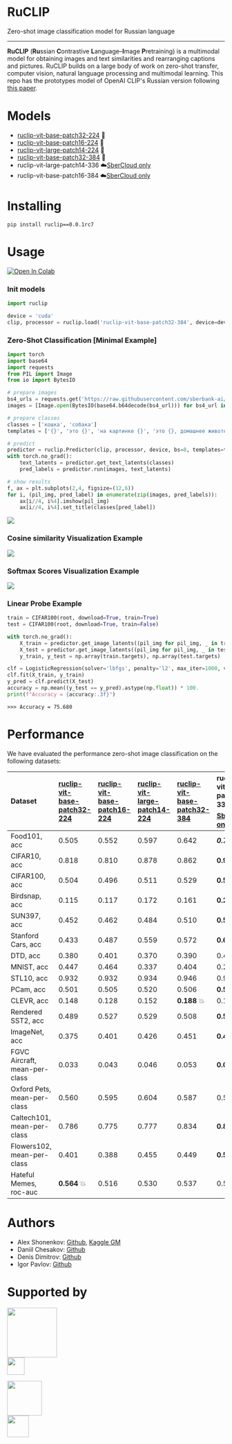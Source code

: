 # RuCLIP

Zero-shot image classification model for Russian language

---

**RuCLIP** (**Ru**ssian **C**ontrastive **L**anguage–**I**mage **P**retraining) is a multimodal model
for obtaining images and text similarities and rearranging captions and pictures.
RuCLIP builds on a large body of work on zero-shot transfer, computer vision, natural language processing and
multimodal learning. This repo has the prototypes model of OpenAI CLIP's Russian version following [this paper](https://arxiv.org/abs/2103.00020).

# Models

+ [ruclip-vit-base-patch32-224](https://huggingface.co/sberbank-ai/ruclip-vit-base-patch32-224) 🤗
+ [ruclip-vit-base-patch16-224](https://huggingface.co/sberbank-ai/ruclip-vit-base-patch16-224) 🤗
+ [ruclip-vit-large-patch14-224](https://huggingface.co/sberbank-ai/ruclip-vit-large-patch14-224) 🤗
+ [ruclip-vit-base-patch32-384](https://huggingface.co/sberbank-ai/ruclip-vit-base-patch32-384) 🤗
+ ruclip-vit-large-patch14-336  ☁️[SberCloud only](https://sbercloud.ru/ru/ai-services)
+ ruclip-vit-base-patch16-384 ☁️[SberCloud only](https://sbercloud.ru/ru/ai-services) ️

# Installing

```
pip install ruclip==0.0.1rc7
```

# Usage

[![Open In Colab](https://colab.research.google.com/assets/colab-badge.svg)](https://colab.research.google.com/drive/1vXu3s0rcAOEAciz7B3vmVHd4J_gUJnk9?usp=sharing)

### Init models

```python
import ruclip

device = 'cuda'
clip, processor = ruclip.load('ruclip-vit-base-patch32-384', device=device)
```

### Zero-Shot Classification [Minimal Example]

```python
import torch
import base64
import requests
from PIL import Image
from io import BytesIO

# prepare images
bs4_urls = requests.get('https://raw.githubusercontent.com/sberbank-ai/ru-dolph/master/pics/pipelines/cats_vs_dogs_bs4.json').json()
images = [Image.open(BytesIO(base64.b64decode(bs4_url))) for bs4_url in bs4_urls]

# prepare classes
classes = ['кошка', 'собака']
templates = ['{}', 'это {}', 'на картинке {}', 'это {}, домашнее животное']

# predict
predictor = ruclip.Predictor(clip, processor, device, bs=8, templates=templates)
with torch.no_grad():
    text_latents = predictor.get_text_latents(classes)
    pred_labels = predictor.run(images, text_latents)

# show results
f, ax = plt.subplots(2,4, figsize=(12,6))
for i, (pil_img, pred_label) in enumerate(zip(images, pred_labels)):
    ax[i//4, i%4].imshow(pil_img)
    ax[i//4, i%4].set_title(classes[pred_label])
```

![](./pics/cats_vs_dogs.png)

### Cosine similarity Visualization Example

![](./pics/cosine_example.png)

### Softmax Scores Visualization Example

![](./pics/softmax_example.png)

### Linear Probe Example

```python
train = CIFAR100(root, download=True, train=True)
test = CIFAR100(root, download=True, train=False)

with torch.no_grad():
    X_train = predictor.get_image_latents((pil_img for pil_img, _ in train)).cpu().numpy()
    X_test = predictor.get_image_latents((pil_img for pil_img, _ in test)).cpu().numpy()
    y_train, y_test = np.array(train.targets), np.array(test.targets)

clf = LogisticRegression(solver='lbfgs', penalty='l2', max_iter=1000, verbose=1)
clf.fit(X_train, y_train)
y_pred = clf.predict(X_test)
accuracy = np.mean((y_test == y_pred).astype(np.float)) * 100.
print(f"Accuracy = {accuracy:.3f}")
```

`>>> Accuracy = 75.680`

# Performance

We have evaluated the performance zero-shot image classification on the following datasets:


| Dataset                       | [ruclip-vit-base-patch32-224](https://huggingface.co/sberbank-ai/ruclip-vit-base-patch32-224) | [ruclip-vit-base-patch16-224](https://huggingface.co/sberbank-ai/ruclip-vit-base-patch16-224) | [ruclip-vit-large-patch14-224](https://huggingface.co/sberbank-ai/ruclip-vit-large-patch14-224) | [ruclip-vit-base-patch32-384](https://huggingface.co/sberbank-ai/ruclip-vit-base-patch32-384) | ruclip-vit-large-patch14-336 ☁️[SberCloud only](https://sbercloud.ru/ru/ai-services) | ruclip-vit-base-patch16-384 ☁️[SberCloud only](https://sbercloud.ru/ru/ai-services) |
| :------------------------------ | :---------------------------------------------------------------------------------------------- | :---------------------------------------------------------------------------------------------- | :------------------------------------------------------------------------------------------------ | :---------------------------------------------------------------------------------------------- | :--------------------------------------------------------------------------------------- | --------------------------------------------------------------------------------------- |
| Food101, acc                  | 0.505                                                                                         | 0.552                                                                                         | 0.597                                                                                           | 0.642                                                                                         | ***0.712*** 💥                                                                         | 0.689                                                                                 |
| CIFAR10, acc                  | 0.818                                                                                         | 0.810                                                                                         | 0.878                                                                                           | 0.862                                                                                         | **0.906** 💥                                                                           | 0.845                                                                                 |
| CIFAR100, acc                 | 0.504                                                                                         | 0.496                                                                                         | 0.511                                                                                           | 0.529                                                                                         | **0.591** 💥                                                                           | 0.569                                                                                 |
| Birdsnap, acc                 | 0.115                                                                                         | 0.117                                                                                         | 0.172                                                                                           | 0.161                                                                                         | **0.213** 💥                                                                           | 0.195                                                                                 |
| SUN397, acc                   | 0.452                                                                                         | 0.462                                                                                         | 0.484                                                                                           | 0.510                                                                                         | **0.523** 💥                                                                           | 0.521                                                                                 |
| Stanford Cars, acc            | 0.433                                                                                         | 0.487                                                                                         | 0.559                                                                                           | 0.572                                                                                         | **0.659** 💥                                                                           | 0.626                                                                                 |
| DTD, acc                      | 0.380                                                                                         | 0.401                                                                                         | 0.370                                                                                           | 0.390                                                                                         | 0.408                                                                                  | **0.421** 💥                                                                          |
| MNIST, acc                    | 0.447                                                                                         | 0.464                                                                                         | 0.337                                                                                           | 0.404                                                                                         | 0.242                                                                                  | **0.478** 💥                                                                          |
| STL10, acc                    | 0.932                                                                                         | 0.932                                                                                         | 0.934                                                                                           | 0.946                                                                                         | 0.956                                                                                  | **0.964** 💥                                                                          |
| PCam, acc                     | 0.501                                                                                         | 0.505                                                                                         | 0.520                                                                                           | 0.506                                                                                         | **0.554** 💥                                                                           | 0.501                                                                                 |
| CLEVR, acc                    | 0.148                                                                                         | 0.128                                                                                         | 0.152                                                                                           | **0.188** 💥                                                                                  | 0.142                                                                                  | 0.132                                                                                 |
| Rendered SST2, acc            | 0.489                                                                                         | 0.527                                                                                         | 0.529                                                                                           | 0.508                                                                                         | **0.539** 💥                                                                           | 0.525                                                                                 |
| ImageNet, acc                 | 0.375                                                                                         | 0.401                                                                                         | 0.426                                                                                           | 0.451                                                                                         | **0.488** 💥                                                                           | 0.482                                                                                 |
| FGVC Aircraft, mean-per-class | 0.033                                                                                         | 0.043                                                                                         | 0.046                                                                                           | 0.053                                                                                         | **0.075** 💥                                                                           | 0.046                                                                                 |
| Oxford Pets, mean-per-class   | 0.560                                                                                         | 0.595                                                                                         | 0.604                                                                                           | 0.587                                                                                         | 0.546                                                                                  | **0.635** 💥                                                                          |
| Caltech101, mean-per-class    | 0.786                                                                                         | 0.775                                                                                         | 0.777                                                                                           | 0.834                                                                                         | **0.835** 💥                                                                           | **0.835** 💥                                                                          |
| Flowers102, mean-per-class    | 0.401                                                                                         | 0.388                                                                                         | 0.455                                                                                           | 0.449                                                                                         | **0.517** 💥                                                                           | 0.452                                                                                 |
| Hateful Memes, roc-auc        | **0.564** 💥                                                                                  | 0.516                                                                                         | 0.530                                                                                           | 0.537                                                                                         | 0.519                                                                                  | 0.543                                                                                 |

# Authors

+ Alex Shonenkov: [Github](https://github.com/shonenkov), [Kaggle GM](https://www.kaggle.com/shonenkov)
+ Daniil Chesakov: [Github](https://github.com/Danyache)
+ Denis Dimitrov: [Github](https://github.com/denndimitrov)
+ Igor Pavlov: [Github](https://github.com/boomb0om)

# Supported by

[<img src="https://raw.githubusercontent.com/sberbank-ai/ru-dolph/master/pics/logo/sberai-logo.png" height="115"/>](https://github.com/sberbank-ai) \
[<img src="https://raw.githubusercontent.com/sberbank-ai/ru-dolph/master/pics/logo/sberdevices-logo.png" height="40"/>](https://sberdevices.ru)

[<img src="https://raw.githubusercontent.com/sberbank-ai/ru-dolph/master/pics/logo/sbercloud-logo.png" height="80"/>](https://sbercloud.ru/) \
[<img src="https://raw.githubusercontent.com/sberbank-ai/ru-dolph/master/pics/logo/airi-logo.png" height="50"/>](https://airi.net)
